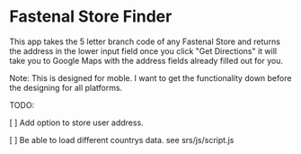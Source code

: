 # Fastenal Store Finder

This app takes the 5 letter branch code of any Fastenal Store and returns the address in the lower input field once you click "Get Directions" it will take you to Google Maps with the address fields already filled out for you. 

Note: This is designed for moble. I want to get the functionality down before the designing for all platforms. 

TODO:

[ ] Add option to store user address.

[ ] Be able to load different countrys data. see srs/js/script.js